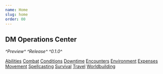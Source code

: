 ```yaml
---
name: Home
slug: home
order: 00
---
```

## DM Operations Center
*^Preview^ ^Release^ ^0.1.0^*

<div id="menu-container">
    <a href="abilities">Abilities</a>
    <a href="combat">Combat</a>
    <a href="conditions">Conditions</a>
    <a href="downtime">Downtime</a>
    <a href="encounters">Encounters</a>
    <a href="environment">Environment</a>
    <a href="expenses">Expenses</a>
    <a href="movement">Movement</a>
    <a href="spellcasting">Spellcasting</a>
    <a href="survival">Survival</a>
    <a href="travel">Travel</a>
    <a href="worldbuilding">Worldbuilding</a>
</div>

